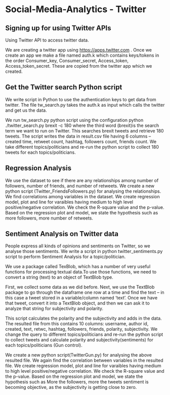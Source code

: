 # Social-Media-Analytics - Twitter

## Signing up for using Twitter APIs

Using Twitter API to access twitter data.

We are creating a twitter app using https://apps.twitter.com . Once we create an app we make a file named auth.k which contains keys/tokens in the order Consumer_key, Consumer_secret, Access_token, Access_token_secret. These are copied from the twitter app which we created. 

## Get the Twitter search Python script 

We write script in Python to use the authentication keys to get data from twitter. The file tw_search.py takes the auth.k as input which calls the twitter and get us the data.

We run tw_search.py python script using the configuration  python ./twitter_search.py brexit -c 180 where the third word (brexit)is the search term we want to run on Twitter. This searches brexit tweets and retrieve 180 tweets. The script writes the data in result.csv file having 6 columns – created time, retweet count, hashtag, followers count, friends count. We take different topics/politicians and re-run the python script to collect 180 tweets for each topics/politicians.

## Regression Analysis

We use the dataset to see if there are any relationships among number of followers, number of friends, and number of retweets. We create a new python script (Twitter_FriendsFollowers.py) for analysing the relationships. We find correlations among variables in the dataset. We create regression model, plot and line for varaibles having medium to high level positive/negative correlation. We check the R-square value and the p-value. Based on the regression plot and model, we state the hypothesis such as more followers, more number of retweets.

## Sentiment Analysis on Twitter data

People express all kinds of opinions and sentiments on Twitter, so we analyse those sentiments. We write a script in python twitter_sentiments.py script to perform Sentiment Analysis for a topic/politician. 

We use a package called TexBlob, which has a number of very useful functions for processing textual data.To use those functions, we need to convert a string (text) to an object of TextBlob type.

First, we collect some data as we did before. Next, we use the TextBlob package to go through the dataframe one row at a time and find the text – in this case a tweet stored in a variable/column named ‘text’. Once we have that tweet, convert it into a TextBlob object, and then we can ask it to analyze that string for subjectivity and polarity.

This script calculates the polarity and the subjectivity and adds in the data. The resulted file from this contains 10 columns: username, author id, created, text, retwc, hashtag, followers, friends, polarity, subjectivity. We change the query to different topics/politicians and re-run the python script to collect tweets and calculate polarity and subjectivity(sentiments) for each topics/politicians (Gun control).

We create a new python script(TwitterGun.py) for analysing the above resulted file. We again find the correlation between variables in the resulted file. We create regression model, plot and line for varaibles having medium to high level positive/negative correlation. We check the R-square value and the p-value. Based on the regression plot and model, we state the hypothesis such as More the followers, more the tweets sentiment is becoming objective, as the subjectivity is getting close to zero.
